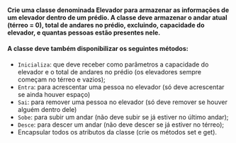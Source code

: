 #### Crie uma classe denominada Elevador para armazenar as informações de um elevador dentro de um prédio. A classe deve armazenar o andar atual (térreo = 0), total de andares no prédio, excluindo, capacidade do elevador, e quantas pessoas estão presentes nele.

#### A classe deve também disponibilizar os seguintes métodos:

* `Inicializa`: que deve receber como parâmetros a capacidade do elevador e o total de andares no prédio (os elevadores sempre começam no térreo e vazios);
* `Entra`: para acrescentar uma pessoa no elevador (só deve acrescentar se ainda houver espaço)
* `Sai`: para remover uma pessoa no elevador (só deve remover se houver alguém dentro dele)
* `Sobe`: para subir um andar (não deve subir se já estiver no último andar);
* `Desce`: para descer um andar (não deve descer se já estiver no térreo);
* Encapsular todos os atributos da classe (crie os métodos set e get).
